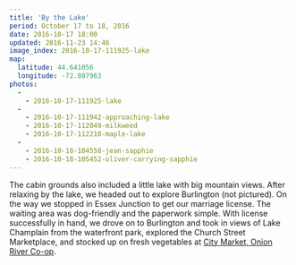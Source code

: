 ```yaml
---
title: 'By the Lake'
period: October 17 to 18, 2016
date: 2016-10-17 18:00
updated: 2016-11-23 14:46
image_index: 2016-10-17-111925-lake
map:
  latitude: 44.641056
  longitude: -72.807963
photos:
  -
    - 2016-10-17-111925-lake
  -
    - 2016-10-17-111942-approaching-lake
    - 2016-10-17-112049-milkweed
    - 2016-10-17-112218-maple-lake
  -
    - 2016-10-18-104558-jean-sapphie
    - 2016-10-18-105452-oliver-carrying-sapphie
---
```


The cabin grounds also included a little lake with big mountain views. After relaxing by the lake, we headed out to explore Burlington (not pictured). On the way we stopped in Essex Junction to get our marriage license. The waiting area was dog-friendly and the paperwork simple. With license successfully in hand, we drove on to Burlington and took in views of Lake Champlain from the waterfront park, explored the Church Street Marketplace, and stocked up on fresh vegetables at [City Market, Onion River Co-op](https://www.citymarket.coop).
